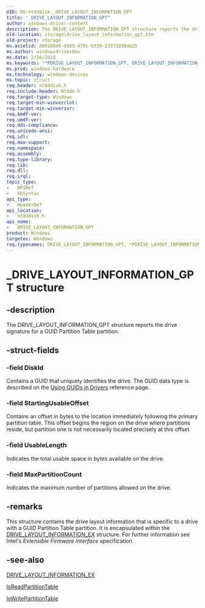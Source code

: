 ```yaml
---
UID: NS:ntdddisk._DRIVE_LAYOUT_INFORMATION_GPT
title: "_DRIVE_LAYOUT_INFORMATION_GPT"
author: windows-driver-content
description: The DRIVE_LAYOUT_INFORMATION_GPT structure reports the drive signature for a GUID Partition Table partition.
old-location: storage\drive_layout_information_gpt.htm
old-project: storage
ms.assetid: d99180e0-d989-470c-b330-23372938ab25
ms.author: windowsdriverdev
ms.date: 2/26/2018
ms.keywords: "*PDRIVE_LAYOUT_INFORMATION_GPT, DRIVE_LAYOUT_INFORMATION_GPT, DRIVE_LAYOUT_INFORMATION_GPT structure [Storage Devices], PDRIVE_LAYOUT_INFORMATION_GPT, PDRIVE_LAYOUT_INFORMATION_GPT structure pointer [Storage Devices], _DRIVE_LAYOUT_INFORMATION_GPT, ntdddisk/DRIVE_LAYOUT_INFORMATION_GPT, ntdddisk/PDRIVE_LAYOUT_INFORMATION_GPT, storage.drive_layout_information_gpt, structs-disk_eca2e047-5de8-4960-9066-28eb0dfedb95.xml"
ms.prod: windows-hardware
ms.technology: windows-devices
ms.topic: struct
req.header: ntdddisk.h
req.include-header: Ntddk.h
req.target-type: Windows
req.target-min-winverclnt: 
req.target-min-winversvr: 
req.kmdf-ver: 
req.umdf-ver: 
req.ddi-compliance: 
req.unicode-ansi: 
req.idl: 
req.max-support: 
req.namespace: 
req.assembly: 
req.type-library: 
req.lib: 
req.dll: 
req.irql: 
topic_type:
-	APIRef
-	kbSyntax
api_type:
-	HeaderDef
api_location:
-	ntdddisk.h
api_name:
-	DRIVE_LAYOUT_INFORMATION_GPT
product: Windows
targetos: Windows
req.typenames: DRIVE_LAYOUT_INFORMATION_GPT, *PDRIVE_LAYOUT_INFORMATION_GPT
---
```


# _DRIVE_LAYOUT_INFORMATION_GPT structure


## -description


The DRIVE_LAYOUT_INFORMATION_GPT structure reports the drive signature for a GUID Partition Table partition. 


## -struct-fields




### -field DiskId

Contains a GUID that uniquely identifies the drive. The GUID data type is described on the <a href="https://msdn.microsoft.com/library/windows/hardware/ff565392">Using GUIDs in Drivers</a> reference page. 


### -field StartingUsableOffset

Contains an offset in bytes to the location immediately following the primary partition table. This offset begins the region on the drive where partitions reside, but partition one is not necessarily located precisely at this offset.


### -field UsableLength

Indicates the total usable space in bytes available on the drive.


### -field MaxPartitionCount

Indicates the maximum number of partitions allowed on the drive.


## -remarks



This structure contains the drive layout information that is specific to a drive with a GUID Partition Table partition. It is encapsulated within the <a href="https://msdn.microsoft.com/library/windows/hardware/ff552662">DRIVE_LAYOUT_INFORMATION_EX</a> structure. For further information see Intel's <i>Extensible Firmware Interface</i> specification.




## -see-also




<a href="https://msdn.microsoft.com/library/windows/hardware/ff552662">DRIVE_LAYOUT_INFORMATION_EX</a>



<a href="https://msdn.microsoft.com/library/windows/hardware/ff561452">IoReadPartitionTable</a>



<a href="https://msdn.microsoft.com/library/windows/hardware/ff561464">IoWritePartitionTable</a>
 

 

